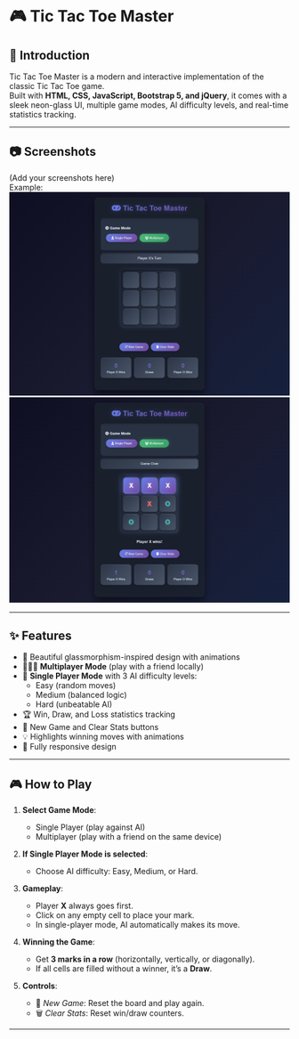 # 🎮 Tic Tac Toe Master  

## 📌 Introduction  
Tic Tac Toe Master is a modern and interactive implementation of the classic Tic Tac Toe game.  
Built with **HTML, CSS, JavaScript, Bootstrap 5, and jQuery**, it comes with a sleek neon-glass UI, multiple game modes, AI difficulty levels, and real-time statistics tracking.  

---

## 📷 Screenshots  
(Add your screenshots here)  
Example:  
![Game Screenshot](1.png)  
![Winning Highlight](2.png)  

---

## ✨ Features  
- 🎨 Beautiful glassmorphism-inspired design with animations  
- 🧑‍🤝‍🧑 **Multiplayer Mode** (play with a friend locally)  
- 🤖 **Single Player Mode** with 3 AI difficulty levels:  
  - Easy (random moves)  
  - Medium (balanced logic)  
  - Hard (unbeatable AI)  
- 🏆 Win, Draw, and Loss statistics tracking  
- 🔄 New Game and Clear Stats buttons  
- 💡 Highlights winning moves with animations  
- 📱 Fully responsive design  

---

## 🎮 How to Play  
1. **Select Game Mode**:  
   - Single Player (play against AI)  
   - Multiplayer (play with a friend on the same device)  

2. **If Single Player Mode is selected**:  
   - Choose AI difficulty: Easy, Medium, or Hard.  

3. **Gameplay**:  
   - Player **X** always goes first.  
   - Click on any empty cell to place your mark.  
   - In single-player mode, AI automatically makes its move.  

4. **Winning the Game**:  
   - Get **3 marks in a row** (horizontally, vertically, or diagonally).  
   - If all cells are filled without a winner, it’s a **Draw**.  

5. **Controls**:  
   - 🔄 *New Game*: Reset the board and play again.  
   - 🗑️ *Clear Stats*: Reset win/draw counters.  

---
